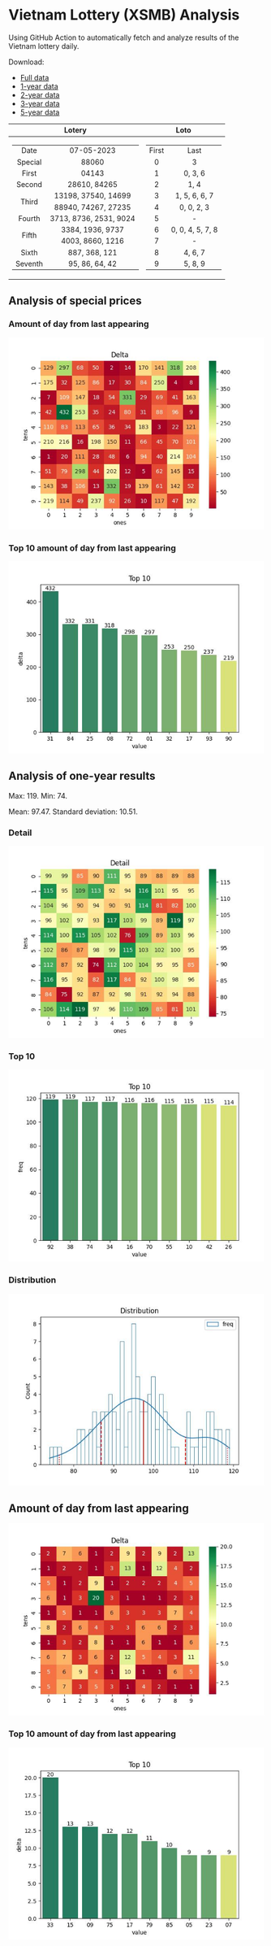 # Vietnam Lottery (XSMB) Analysis

Using GitHub Action to automatically fetch and analyze results of the Vietnam lottery daily.

Download:

* [Full data](https://raw.githubusercontent.com/khiemdoan/vietnam-lottery-xsmb-analysis/main/results/xsmb.csv)
* [1-year data](https://raw.githubusercontent.com/khiemdoan/vietnam-lottery-xsmb-analysis/main/results/xsmb_1_year.csv)
* [2-year data](https://raw.githubusercontent.com/khiemdoan/vietnam-lottery-xsmb-analysis/main/results/xsmb_2_year.csv)
* [3-year data](https://raw.githubusercontent.com/khiemdoan/vietnam-lottery-xsmb-analysis/main/results/xsmb_3_year.csv)
* [5-year data](https://raw.githubusercontent.com/khiemdoan/vietnam-lottery-xsmb-analysis/main/results/xsmb_5_year.csv)

| Lotery      | Loto |
| :-----------: | :-----------: |
| <table><tr><td>Date</td><td>07-05-2023</td></tr><tr><td>Special</td><td>88060</td></tr><tr><td>First</td><td>04143</td></tr><tr><td>Second</td><td>28610, 84265</td></tr><tr><td rowspan="2">Third</td><td>13198, 37540, 14699</td></tr><tr><td>88940, 74267, 27235</td></tr><tr><td>Fourth</td><td>3713, 8736, 2531, 9024</td></tr><tr><td rowspan="2">Fifth</td><td>3384, 1936, 9737</td></tr><tr><td>4003, 8660, 1216</td></tr><tr><td>Sixth</td><td>887, 368, 121</td></tr><tr><td>Seventh</td><td>95, 86, 64, 42</td></tr></table> | <table><tr><td>First</td><td>Last</td></tr><tr><td>0</td><td>3</td></tr><tr><td>1</td><td>0, 3, 6</td></tr><tr><td>2</td><td>1, 4</td></tr><tr><td>3</td><td>1, 5, 6, 6, 7</td></tr><tr><td>4</td><td>0, 0, 2, 3</td></tr><tr><td>5</td><td>-</td></tr><tr><td>6</td><td>0, 0, 4, 5, 7, 8</td></tr><tr><td>7</td><td>-</td></tr><tr><td>8</td><td>4, 6, 7</td></tr><tr><td>9</td><td>5, 8, 9</td></tr></table> |


<h2>Analysis of special prices</h2>

<h3>Amount of day from last appearing</h3>

![Delta](images/special_delta.jpg)

<h3>Top 10 amount of day from last appearing</h3>

![Delta top 10](images/special_delta_top_10.jpg)

<h2>Analysis of one-year results</h2>

Max: 119. Min: 74.

Mean: 97.47. Standard deviation: 10.51.

<h3>Detail</h3>

![Detail](images/heatmap.jpg)

<h3>Top 10</h3>

![Top 10](images/top-10.jpg)

<h3>Distribution</h3>

![Distribution](images/distribution.jpg)

<h2>Amount of day from last appearing</h2>

![Delta](images/delta.jpg)

<h3>Top 10 amount of day from last appearing</h3>

![Delta top 10](images/delta_top_10.jpg)